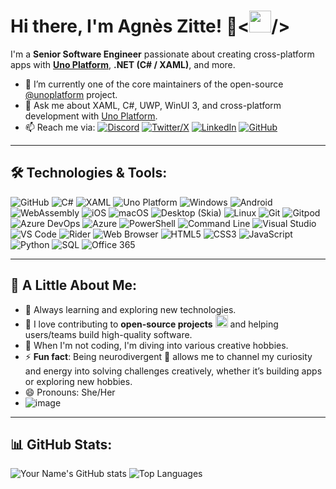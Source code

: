 # Hi there, I'm Agnès Zitte! 👋<<img src="https://github.githubassets.com/images/icons/emoji/octocat.png" width="35" height="35" />/>

I'm a **Senior Software Engineer** passionate about creating cross-platform apps with [**Uno Platform**](https://platform.uno/), **.NET (C# / XAML)**, and more.

- 🔭 I’m currently one of the core maintainers of the open-source [@unoplatform](https://github.com/unoplatform/uno) project.
- 💬 Ask me about XAML, C#, UWP, WinUI 3, and cross-platform development with [Uno Platform](https://platform.uno/).
- 📫 Reach me via: [![Discord](https://img.shields.io/badge/-Discord-7289DA?style=flat-square&logo=discord&logoColor=white)](https://discord.com/invite/XjsmQHdKfq) [![Twitter/X](https://img.shields.io/badge/-Twitter/X-1DA1F2?style=flat-square&logo=twitter&logoColor=white)](https://x.com/AgnesZitte) [![LinkedIn](https://img.shields.io/badge/-LinkedIn-0077B5?style=flat-square&logo=linkedin&logoColor=white)](https://www.linkedin.com/in/zitteagnes/) [![GitHub](https://img.shields.io/badge/-GitHub-181717?style=flat-square&logo=github&logoColor=white)](https://github.com/agneszitte)

---

## 🛠 Technologies & Tools:
![GitHub](https://img.shields.io/badge/-GitHub-181717?style=for-the-badge&logo=github&logoColor=white)
![C#](https://img.shields.io/badge/-C%23-239120?style=for-the-badge&logo=c-sharp&logoColor=white)
![XAML](https://img.shields.io/badge/-XAML-0C54C2?style=for-the-badge&logo=xaml&logoColor=white)
![Uno Platform](https://img.shields.io/badge/-Uno%20Platform-14539A?style=for-the-badge&logo=unoplatform&logoColor=white)
![Windows](https://img.shields.io/badge/-Windows-0078D6?style=for-the-badge&logo=windows&logoColor=white)
![Android](https://img.shields.io/badge/-Android-3DDC84?style=for-the-badge&logo=android&logoColor=white)
![WebAssembly](https://img.shields.io/badge/-WebAssembly-654FF0?style=for-the-badge&logo=webassembly&logoColor=white)
![iOS](https://img.shields.io/badge/-iOS-000000?style=for-the-badge&logo=apple&logoColor=white)
![macOS](https://img.shields.io/badge/-macOS-000000?style=for-the-badge&logo=apple&logoColor=white)
![Desktop (Skia)](https://img.shields.io/badge/-Desktop%20(Skia)-3A86FF?style=for-the-badge&logo=skia&logoColor=white)
![Linux](https://img.shields.io/badge/-Linux-FCC624?style=for-the-badge&logo=linux&logoColor=black)
![Git](https://img.shields.io/badge/-Git-F05032?style=for-the-badge&logo=git&logoColor=white)
![Gitpod](https://img.shields.io/badge/-Gitpod-FFAE33?style=for-the-badge&logo=gitpod&logoColor=white)
![Azure DevOps](https://img.shields.io/badge/-Azure%20DevOps-0078D7?style=for-the-badge&logo=azuredevops&logoColor=white)
![Azure](https://img.shields.io/badge/-Azure-0089D6?style=for-the-badge&logo=microsoft-azure&logoColor=white)
![PowerShell](https://img.shields.io/badge/-PowerShell-5391FE?style=for-the-badge&logo=powershell&logoColor=white)
![Command Line](https://img.shields.io/badge/-Command%20Line-000000?style=for-the-badge&logo=windows-terminal&logoColor=white)
![Visual Studio](https://img.shields.io/badge/-Visual%20Studio-5C2D91?style=for-the-badge&logo=visual-studio&logoColor=white)
![VS Code](https://img.shields.io/badge/-VS%20Code-007ACC?style=for-the-badge&logo=visual-studio-code&logoColor=white)
![Rider](https://img.shields.io/badge/-Rider-000000?style=for-the-badge&logo=rider&logoColor=white)
![Web Browser](https://img.shields.io/badge/-Web%20Browser-4285F4?style=for-the-badge&logo=google-chrome&logoColor=white)
![HTML5](https://img.shields.io/badge/-HTML5-E34F26?style=for-the-badge&logo=html5&logoColor=white)
![CSS3](https://img.shields.io/badge/-CSS3-1572B6?style=for-the-badge&logo=css3&logoColor=white)
![JavaScript](https://img.shields.io/badge/-JavaScript-F7DF1E?style=for-the-badge&logo=javascript&logoColor=black)
![Python](https://img.shields.io/badge/-Python-FFD43B?style=for-the-badge&logo=python&logoColor=blue)
![SQL](https://img.shields.io/badge/-SQL-4479A1?style=for-the-badge&logo=MySQL&logoColor=white)
![Office 365](https://img.shields.io/badge/-Office%20365-D83B01?style=for-the-badge&logo=microsoft-office&logoColor=white)

---

## 🎯 A Little About Me:
- 🌱 Always learning and exploring new technologies.
- 🤝 I love contributing to **open-source projects** <img src="https://github.githubassets.com/images/icons/emoji/octocat.png" width="20" height="20" /> and helping users/teams build high-quality software.
- 🎨 When I'm not coding, I'm diving into various creative hobbies.
- ⚡ **Fun fact**: Being neurodivergent 🧠 allows me to channel my curiosity and energy into solving challenges creatively, whether it’s building apps or exploring new hobbies.
- 😄 Pronouns: She/Her
- ![image](https://github.com/user-attachments/assets/913ac776-4f4c-4059-8c47-88f5691d53f3)

---

## 📊 GitHub Stats:
![Your Name's GitHub stats](https://github-readme-stats.vercel.app/api?username=agneszitte&show_icons=true&theme=transparent)
![Top Languages](https://github-readme-stats.vercel.app/api/top-langs/?username=agneszitte&layout=compact&theme=transparent)

